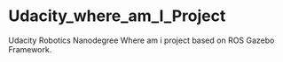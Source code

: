 # Udacity_where_am_I_Project
Udacity Robotics Nanodegree Where am i project based on ROS Gazebo Framework.
